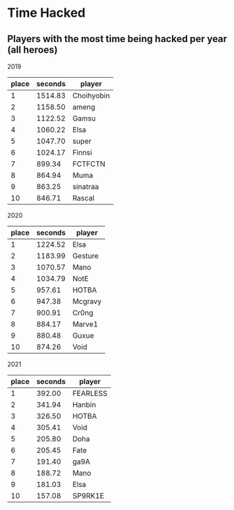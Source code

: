 # Time Hacked

## Players with the most time being hacked per year (all heroes)


2019

 | place | seconds | player     |
|-------|---------|------------|
|     1 | 1514.83 | Choihyobin |
|     2 | 1158.50 | ameng      |
|     3 | 1122.52 | Gamsu      |
|     4 | 1060.22 | Elsa       |
|     5 | 1047.70 | super      |
|     6 | 1024.17 | Finnsi     |
|     7 |  899.34 | FCTFCTN    |
|     8 |  864.94 | Muma       |
|     9 |  863.25 | sinatraa   |
|    10 |  846.71 | Rascal     |

2020

 | place | seconds | player  |
|-------|---------|---------|
|     1 | 1224.52 | Elsa    |
|     2 | 1183.99 | Gesture |
|     3 | 1070.57 | Mano    |
|     4 | 1034.79 | NotE    |
|     5 |  957.61 | HOTBA   |
|     6 |  947.38 | Mcgravy |
|     7 |  900.91 | Cr0ng   |
|     8 |  884.17 | Marve1  |
|     9 |  880.48 | Guxue   |
|    10 |  874.26 | Void    |

2021

 | place | seconds | player   |
|-------|---------|----------|
|     1 |  392.00 | FEARLESS |
|     2 |  341.94 | Hanbin   |
|     3 |  326.50 | HOTBA    |
|     4 |  305.41 | Void     |
|     5 |  205.80 | Doha     |
|     6 |  205.45 | Fate     |
|     7 |  191.40 | ga9A     |
|     8 |  188.72 | Mano     |
|     9 |  181.03 | Elsa     |
|    10 |  157.08 | SP9RK1E  |
